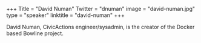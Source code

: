 +++
Title = "David Numan"
Twitter = "dnuman"
image = "david-numan.jpg"
type = "speaker"
linktitle = "david-numan"
+++

David Numan, CivicActions engineer/sysadmin, is the creator of the Docker based Bowline project.
